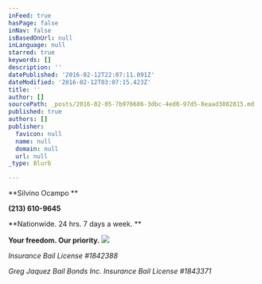 ```yaml
---
inFeed: true
hasPage: false
inNav: false
isBasedOnUrl: null
inLanguage: null
starred: true
keywords: []
description: ''
datePublished: '2016-02-12T22:07:11.091Z'
dateModified: '2016-02-12T03:07:15.423Z'
title: ''
author: []
sourcePath: _posts/2016-02-05-7b976686-3dbc-4ed0-97d5-8eaad3882815.md
published: true
authors: []
publisher:
  favicon: null
  name: null
  domain: null
  url: null
_type: Blurb

---
```

**Silvino Ocampo **

**(213) 610-9645**

**Nationwide. 24 hrs. 7 days a week. **

**Your freedom. Our priority.**
![](https://the-grid-user-content.s3-us-west-2.amazonaws.com/d973b327-17aa-4d29-a325-8d21e2820e5e.jpg)

_Insurance Bail License \#1842388_

_Greg Jaquez Bail Bonds Inc. Insurance Bail License \#1843371_